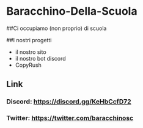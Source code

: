 # Baracchino-Della-Scuola
##Ci occupiamo (non proprio) di scuola

##I nostri progetti
- il nostro sito
- il nostro bot discord
- CopyRush

## Link
### Discord: https://discord.gg/KeHbCcfD72
### Twitter: https://twitter.com/baracchinosc

